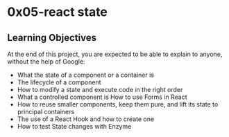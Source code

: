 # 0x05-react state

## Learning Objectives
At the end of this project, you are expected to be able to explain to anyone, without the help of Google:

- What the state of a component or a container is
- The lifecycle of a component
- How to modify a state and execute code in the right order
- What a controlled component is
 How to use Forms in React
- How to reuse smaller components, keep them pure, and lift its state to principal containers
- The use of a React Hook and how to create one
- How to test State changes with Enzyme
